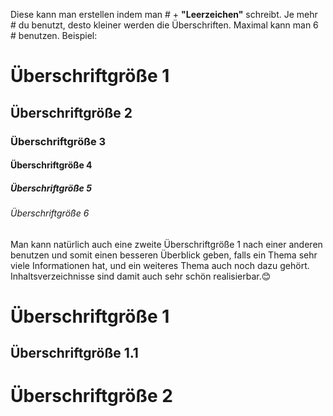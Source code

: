Diese kann man erstellen indem man # + **"Leerzeichen"** schreibt. Je mehr # du benutzt, desto kleiner werden die Überschriften. Maximal kann man 6 # benutzen.
Beispiel:
# Überschriftgröße 1
## Überschriftgröße 2
### Überschriftgröße 3
#### Überschriftgröße 4
##### Überschriftgröße 5
###### Überschriftgröße 6

Man kann natürlich auch eine zweite Überschriftgröße 1 nach einer anderen benutzen und somit einen besseren Überblick geben, falls ein Thema sehr viele Informationen hat, und ein weiteres Thema auch noch dazu gehört. Inhaltsverzeichnisse sind damit auch sehr schön realisierbar.😊

# Überschriftgröße 1
## Überschriftgröße 1.1
# Überschriftgröße 2
